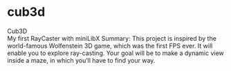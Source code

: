 # cub3d <br>
Cub3D <br>
My first RayCaster with miniLibX Summary: This project is inspired by the world-famous Wolfenstein 3D game, which was the first FPS ever. It will enable you to explore ray-casting. Your goal will be to make a dynamic view inside a maze, in which you’ll have to find your way.
